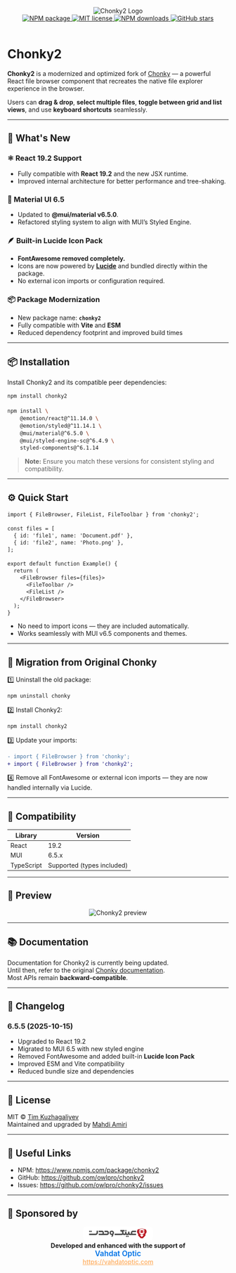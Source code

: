 <p align="center">
    <img src="https://chonky.io/chonky-logo-v2.png" alt="Chonky2 Logo" width="500" />
    <br />
    <a href="https://www.npmjs.com/package/chonky2">
        <img alt="NPM package" src="https://img.shields.io/npm/v/chonky2.svg?style=flat&colorB=ffac5c" />
    </a>
    <a href="https://tldrlegal.com/license/mit-license">
        <img alt="MIT license" src="https://img.shields.io/npm/l/chonky2?style=flat&colorB=dcd67a" />
    </a>
    <a href="https://www.npmjs.com/package/chonky2">
        <img alt="NPM downloads" src="https://img.shields.io/npm/dt/chonky2?style=flat&colorB=aef498" />
    </a>
    <a href="https://github.com/owlpro/chonky2">
        <img alt="GitHub stars" src="https://img.shields.io/github/stars/owlpro/chonky2?style=flat&colorB=50f4cc" />
    </a>
    <br /><br />
</p>

# Chonky2

**Chonky2** is a modernized and optimized fork of [Chonky](https://github.com/TimboKZ/Chonky) —
a powerful React file browser component that recreates the native file explorer experience in the browser.

Users can **drag & drop**, **select multiple files**, **toggle between grid and list views**, and use **keyboard shortcuts** seamlessly.

---

## 🚀 What's New

### ⚛️ React 19.2 Support
- Fully compatible with **React 19.2** and the new JSX runtime.
- Improved internal architecture for better performance and tree-shaking.

### 🎨 Material UI 6.5
- Updated to **@mui/material v6.5.0**.
- Refactored styling system to align with MUI’s Styled Engine.

### 🪶 Built-in Lucide Icon Pack
- **FontAwesome removed completely.**
- Icons are now powered by **[Lucide](https://lucide.dev/)** and bundled directly within the package.
- No external icon imports or configuration required.

### 📦 Package Modernization
- New package name: **`chonky2`**
- Fully compatible with **Vite** and **ESM**
- Reduced dependency footprint and improved build times

---

## 📦 Installation

Install Chonky2 and its compatible peer dependencies:

```bash
npm install chonky2

npm install \
    @emotion/react@^11.14.0 \
    @emotion/styled@^11.14.1 \
    @mui/material@^6.5.0 \
    @mui/styled-engine-sc@^6.4.9 \
    styled-components@^6.1.14
```

> **Note:** Ensure you match these versions for consistent styling and compatibility.

---

## ⚙️ Quick Start

```tsx
import { FileBrowser, FileList, FileToolbar } from 'chonky2';

const files = [
  { id: 'file1', name: 'Document.pdf' },
  { id: 'file2', name: 'Photo.png' },
];

export default function Example() {
  return (
    <FileBrowser files={files}>
      <FileToolbar />
      <FileList />
    </FileBrowser>
  );
}
```

- No need to import icons — they are included automatically.  
- Works seamlessly with MUI v6.5 components and themes.

---

## 🔁 Migration from Original Chonky

1️⃣ Uninstall the old package:
```bash
npm uninstall chonky
```

2️⃣ Install Chonky2:
```bash
npm install chonky2
```

3️⃣ Update your imports:
```diff
- import { FileBrowser } from 'chonky';
+ import { FileBrowser } from 'chonky2';
```

4️⃣ Remove all FontAwesome or external icon imports — they are now handled internally via Lucide.

---

## 🧩 Compatibility

| Library | Version |
|----------|----------|
| React | 19.2 |
| MUI | 6.5.x |
| TypeScript | Supported (types included) |

---

## 📸 Preview

<p align="center">
  <img src="https://chonky.io/chonky-v2-preview.gif" alt="Chonky2 preview" />
</p>

---

## 📚 Documentation

Documentation for Chonky2 is currently being updated.  
Until then, refer to the original [Chonky documentation](https://chonky.io/).  
Most APIs remain **backward-compatible**.

---

## 📝 Changelog

### 6.5.5 (2025-10-15)
- Upgraded to React 19.2
- Migrated to MUI 6.5 with new styled engine
- Removed FontAwesome and added built-in **Lucide Icon Pack**
- Improved ESM and Vite compatibility
- Reduced bundle size and dependencies

---

## 🧾 License

MIT © [Tim Kuzhagaliyev](https://github.com/TimboKZ)  
Maintained and upgraded by [Mahdi Amiri](https://github.com/owlpro)

---

## 🔗 Useful Links

- NPM: https://www.npmjs.com/package/chonky2  
- GitHub: https://github.com/owlpro/chonky2  
- Issues: https://github.com/owlpro/chonky2/issues

---

## 💎 Sponsored by

<p align="center">
  <a href="https://vahdatoptic.com" target="_blank" style="text-decoration:none;">
    <img style="background-color: #fff;border-radius: 8px;" src="./images/logo-vahdat.svg" alt="Vahdat Optic Logo" width="160" /><br/>
    <b>Developed and enhanced with the support of</b><br/>
    <span style="font-size:1.2em; font-weight:600; color:#0073e6;">Vahdat Optic</span><br/>
    <a href="https://vahdatoptic.com" target="_blank" style="color:#ffac5c; font-weight:500;">https://vahdatoptic.com</a>
  </a>
</p>